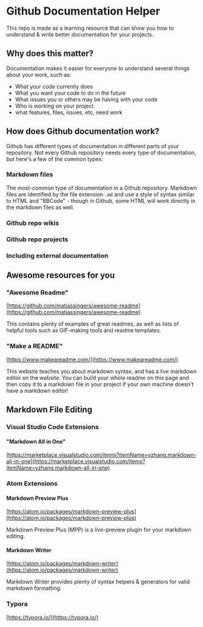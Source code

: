 # Github Documentation Helper
This repo is made as a learning resource that can show you how to understand &amp; write better documentation for your projects.


## Why does this matter? 
Documentation makes it easier for everyone to understand several things about your work, such as:
* What your code currently does
* What you want your code to do in the future 
* What issues you or others may be having with your code
* Who is working on your project
* what features, files, issues, etc, need work 

## How does Github documentation work? 
Github has different types of documentation in different parts of your repository. Not every Github repository needs every type of documentation, but here's a few of the common types:

### Markdown files
The most-common type of documentation in a Github repository. Markdown files are identified by the file extension ```.md``` and use a style of syntax similar to HTML and "BBCode" - though in Github, some HTML will work directly in the markdown files as well.


### Github repo wikis


### Github repo projects


### Including external documentation


## Awesome resources for you
### "Awesome Readme"
[https://github.com/matiassingers/awesome-readme](https://github.com/matiassingers/awesome-readme)

This contains plenty of examples of great readmes, as well as lists of helpful tools such as GIF-making tools and readme templates.

### "Make a README"
[https://www.makeareadme.com/](https://www.makeareadme.com/)

This website teaches you about markdown syntax, and has a live markdown editor on the website. You can build your whole readme on this page and then copy it to a markdown file in your project if your own machine doesn't have a markdown editor!

## Markdown File Editing
### Visual Studio Code Extensions
#### "Markdown All in One"
[https://marketplace.visualstudio.com/items?itemName=yzhang.markdown-all-in-one](https://marketplace.visualstudio.com/items?itemName=yzhang.markdown-all-in-one)


### Atom Extensions
#### Markdown Preview Plus
[https://atom.io/packages/markdown-preview-plus](https://atom.io/packages/markdown-preview-plus)

Markdown Preview Plus (MPP) is a live-preview plugin for your markdown editing.

#### Markdown Writer
[https://atom.io/packages/markdown-writer](https://atom.io/packages/markdown-writer)

Markdown Writer provides plenty of syntax helpers & generators for valid markdown formatting. 

### Typora
[https://typora.io/](https://typora.io/)



### 
